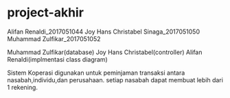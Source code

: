 # project-akhir
Alifan Renaldi_2017051044
Joy Hans Christabel Sinaga_2017051050
Muhammad Zulfikar_2017051052

Muhammad Zulfikar(database)
Joy Hans Christabel(controller)
Alifan Renaldi(implmentasi class diagram)

Sistem Koperasi digunakan untuk peminjaman transaksi antara nasabah,individu,dan perusahaan. setiap nasabah dapat membuat lebih dari 1 rekening.
